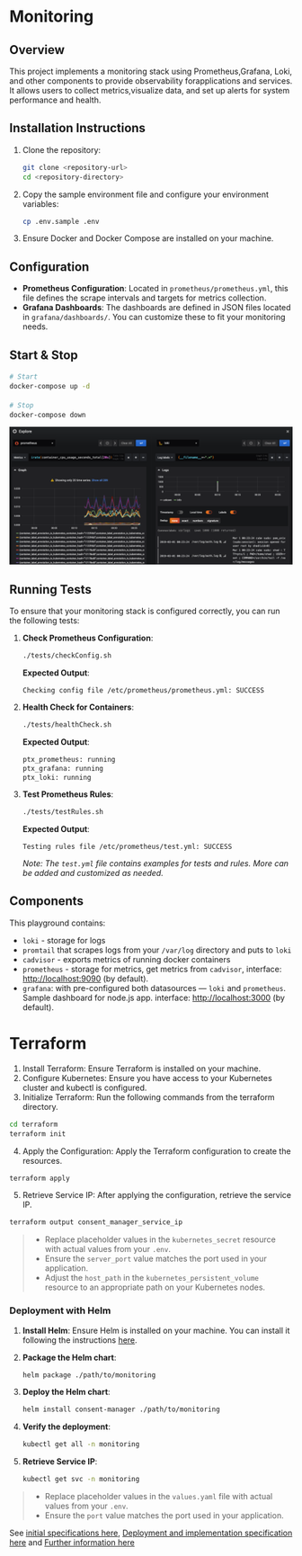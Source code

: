 # Monitoring

## Overview

This project implements a monitoring stack using Prometheus,Grafana, Loki, and other components to provide observability forapplications and services. It allows users to collect metrics,visualize data, and set up alerts for system performance and health.

## Installation Instructions

1. Clone the repository:

    ```bash
    git clone <repository-url>
    cd <repository-directory>
    ```

2. Copy the sample environment file and configure your environment variables:

    ```bash
    cp .env.sample .env
    ```

3. Ensure Docker and Docker Compose are installed on your machine.

## Configuration

- **Prometheus Configuration**: Located in `prometheus/prometheus.yml`, this file defines the scrape intervals and targets for metrics collection.
- **Grafana Dashboards**: The dashboards are defined in JSON files located in `grafana/dashboards/`. You can customize these to fit your monitoring needs.

## Start & Stop

```bash
# Start
docker-compose up -d

# Stop
docker-compose down
```

<p align="center"><img src="_pics/prometheus_loki.png" alt="Grafana splitted dashboard: prometheus with loki" width="700"></p>

## Running Tests

To ensure that your monitoring stack is configured correctly, you can run the following tests:

1. **Check Prometheus Configuration**:
    ```bash
    ./tests/checkConfig.sh
    ```
    **Expected Output**:
    ```
    Checking config file /etc/prometheus/prometheus.yml: SUCCESS
    ```

2. **Health Check for Containers**:
    ```bash
    ./tests/healthCheck.sh
    ```
    **Expected Output**:
    ```
    ptx_prometheus: running
    ptx_grafana: running
    ptx_loki: running
    ```

3. **Test Prometheus Rules**:
    ```bash
    ./tests/testRules.sh
    ```
    **Expected Output**:
    ```
    Testing rules file /etc/prometheus/test.yml: SUCCESS
    ```
    *Note: The `test.yml` file contains examples for tests and rules. More can be added and customized as needed.*

## Components

This playground contains:

- `loki` - storage for logs
- `promtail` that scrapes logs from your `/var/log` directory and puts to `loki`
- `cadvisor` - exports metrics of running docker containers
- `prometheus` - storage for metrics, get metrics from `cadvisor`, interface: [http://localhost:9090](http://localhost:9090) (by default).
- `grafana`: with pre-configured both datasources — `loki` and `prometheus`. Sample dashboard for node.js app. interface: [http://localhost:3000](http://localhost:3000) (by default).

# Terraform

1. Install Terraform: Ensure Terraform is installed on your machine.
2. Configure Kubernetes: Ensure you have access to your Kubernetes cluster and kubectl is configured.
3. Initialize Terraform: Run the following commands from the terraform directory.

```sh
cd terraform
terraform init
```

4. Apply the Configuration: Apply the Terraform configuration to create the resources.

```sh
terraform apply
```

5. Retrieve Service IP: After applying the configuration, retrieve the service IP.

```sh
terraform output consent_manager_service_ip
```

> - Replace placeholder values in the `kubernetes_secret` resource with actual values from your `.env`.
> - Ensure the `server_port` value matches the port used in your application.
> - Adjust the `host_path` in the `kubernetes_persistent_volume` resource to an appropriate path on your Kubernetes nodes.

### Deployment with Helm

1. **Install Helm**: Ensure Helm is installed on your machine. You can install it following the instructions [here](https://helm.sh/docs/intro/install/).

2. **Package the Helm chart**:

   ```sh
   helm package ./path/to/monitoring
   ```

3. **Deploy the Helm chart**:

   ```sh
   helm install consent-manager ./path/to/monitoring
   ```

4. **Verify the deployment**:

   ```sh
   kubectl get all -n monitoring
   ```

5. **Retrieve Service IP**:

   ```sh
   kubectl get svc -n monitoring
   ```

> - Replace placeholder values in the `values.yaml` file with actual values from your `.env`.
> - Ensure the `port` value matches the port used in your application.


See [initial specifications here](./docs/design-document.md), [Deployment and implementation specification here](./docs/design-document.md#configuration-and-deployment-settings) and [Further information here](./docs/further-informations.md)
